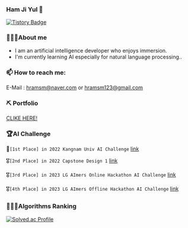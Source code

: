 ### Ham Ji Yul 👋
[![Tistory Badge](https://img.shields.io/badge/Tech%20Blog-555263?style=flat&logoColor=white)]("[https://cocoon1787.tistory.com](https://acidic-silence-606.notion.site/4213c3e3c58a4c4cbb60d2f2753e0321)/)
<!--
**YUL-git/YUL-git** is a ✨ _special_ ✨ repository because its `README.md` (this file) appears on your GitHub profile.

Here are some ideas to get you started:

- 🔭 I’m currently working on ...
- 🌱 I’m currently learning ...
- 👯 I’m looking to collaborate on ...
- 🤔 I’m looking for help with ...
- 💬 Ask me about ...
- 📫 How to reach me: ...
- 😄 Pronouns: ...
- ⚡ Fun fact: ...
-->
### 💁🏻‍♂️About me
* I am an artificial intelligence developer who enjoys immersion.
* I'm currently learning AI especially for natural language processing..

### 📫 How to reach me:
E-Mail : hramsm@naver.com or hramsm123@gmail.com

### ⛏️ Portfolio
[CLIKE HERE!](https://acidic-silence-606.notion.site/4213c3e3c58a4c4cbb60d2f2753e0321)

### 🏆AI Challenge
🥇`[1st Place] in 2022 Kangnam Univ AI Challenge`
[link](https://acidic-silence-606.notion.site/b5c0d588d61242c2955f078fba223a93)

🎖️`[2nd Place] in 2022 Capstone Design 1`
[link](https://acidic-silence-606.notion.site/1-61ca686f32af48e297e8050b2de37efd)

🎖️`[3rd Place] in 2023 LG AImers Online Hackathon AI Challenge`
[link](https://acidic-silence-606.notion.site/LG-Aimers-Phase2-0bb5c3cc2785487e9c531623e479ce6a)

🎖️`[4th Place] in 2023 LG AImers Offline Hackathon AI Challenge`
[link](https://acidic-silence-606.notion.site/LG-Aimers-Phase3-b4aa46aca95748398932e1539c1b190c)

### 👨🏻‍💻Algorithms Ranking
[![Solved.ac Profile](http://mazassumnida.wtf/api/v2/generate_badge?boj=hramsm)](https://solved.ac/hramsm/)
